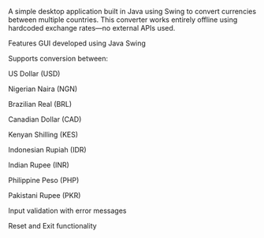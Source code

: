 A simple desktop application built in Java using Swing to convert currencies between multiple countries. This converter works entirely offline using hardcoded exchange rates—no external APIs used.

 Features
GUI developed using Java Swing

Supports conversion between:

US Dollar (USD)

Nigerian Naira (NGN)

Brazilian Real (BRL)

Canadian Dollar (CAD)

Kenyan Shilling (KES)

Indonesian Rupiah (IDR)

Indian Rupee (INR)

Philippine Peso (PHP)

Pakistani Rupee (PKR)

Input validation with error messages

Reset and Exit functionality
